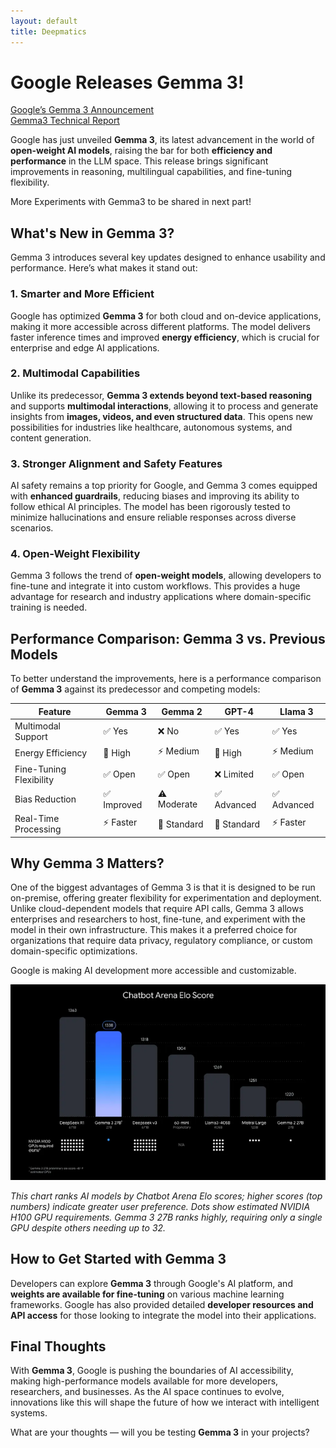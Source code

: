 ```yaml
---
layout: default
title: Deepmatics
---
```

<link rel="stylesheet" href="../assets/style.css">
<meta name="viewport" content="width=device-width, initial-scale=1">

# Google Releases Gemma 3!

[Google’s Gemma 3 Announcement](https://blog.google/technology/developers/gemma-3/) <br>
[Gemma3 Technical Report](https://storage.googleapis.com/deepmind-media/gemma/Gemma3Report.pdf)

Google has just unveiled **Gemma 3**, its latest advancement in the world of **open-weight AI models**, raising the bar for both **efficiency and performance** in the LLM space. This release brings significant improvements in reasoning, multilingual capabilities, and fine-tuning flexibility.

More Experiments with Gemma3 to be shared in next part!

## What's New in Gemma 3?

Gemma 3 introduces several key updates designed to enhance usability and performance. Here’s what makes it stand out:

### **1. Smarter and More Efficient**

Google has optimized **Gemma 3** for both cloud and on-device applications, making it more accessible across different platforms. The model delivers faster inference times and improved **energy efficiency**, which is crucial for enterprise and edge AI applications.

### **2. Multimodal Capabilities**

Unlike its predecessor, **Gemma 3 extends beyond text-based reasoning** and supports **multimodal interactions**, allowing it to process and generate insights from **images, videos, and even structured data**. This opens new possibilities for industries like healthcare, autonomous systems, and content generation.

### **3. Stronger Alignment and Safety Features**

AI safety remains a top priority for Google, and Gemma 3 comes equipped with **enhanced guardrails**, reducing biases and improving its ability to follow ethical AI principles. The model has been rigorously tested to minimize hallucinations and ensure reliable responses across diverse scenarios.

### **4. Open-Weight Flexibility**

Gemma 3 follows the trend of **open-weight models**, allowing developers to fine-tune and integrate it into custom workflows. This provides a huge advantage for research and industry applications where domain-specific training is needed.

## Performance Comparison: Gemma 3 vs. Previous Models

To better understand the improvements, here is a performance comparison of **Gemma 3** against its predecessor and competing models:

| Feature                | Gemma 3 | Gemma 2 | GPT-4 | Llama 3 |
|------------------------|---------|---------|-------|---------|
| Multimodal Support    | ✅ Yes | ❌ No  | ✅ Yes | ✅ Yes |
| Energy Efficiency     | 🔋 High | ⚡ Medium | 🔋 High | ⚡ Medium |
| Fine-Tuning Flexibility | ✅ Open | ✅ Open | ❌ Limited | ✅ Open |
| Bias Reduction       | ✅ Improved | ⚠️ Moderate | ✅ Advanced | ✅ Advanced |
| Real-Time Processing | ⚡ Faster | 🚀 Standard | 🚀 Standard | ⚡ Faster |

## Why Gemma 3 Matters?

One of the biggest advantages of Gemma 3 is that it is designed to be run on-premise, offering greater flexibility for experimentation and deployment. Unlike cloud-dependent models that require API calls, Gemma 3 allows enterprises and researchers to host, fine-tune, and experiment with the model in their own infrastructure. This makes it a preferred choice for organizations that require data privacy, regulatory compliance, or custom domain-specific optimizations.

Google is making AI development more accessible and customizable.

 <img src="../assets/Gemma3_GPU.png" alt="Gemma3 GPU Needa" width="1000" style="margin-right: 50px;">
 
*This chart ranks AI models by Chatbot Arena Elo scores; higher scores (top numbers) indicate greater user preference. Dots show estimated NVIDIA H100 GPU requirements. Gemma 3 27B ranks highly, requiring only a single GPU despite others needing up to 32.*

## How to Get Started with Gemma 3

Developers can explore **Gemma 3** through Google's AI platform, and **weights are available for fine-tuning** on various machine learning frameworks. Google has also provided detailed **developer resources and API access** for those looking to integrate the model into their applications.

## Final Thoughts

With **Gemma 3**, Google is pushing the boundaries of AI accessibility, making high-performance models available for more developers, researchers, and businesses. As the AI space continues to evolve, innovations like this will shape the future of how we interact with intelligent systems.

What are your thoughts — will you be testing **Gemma 3** in your projects?
